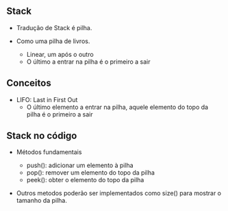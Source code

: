 ## Stack

* Tradução de Stack é pilha.

* Como uma pilha de livros.
    - Linear, um após o outro
    - O último a entrar na pilha é o primeiro a sair

## Conceitos

* LIFO: Last in First Out
    - O último elemento a entrar na pilha, aquele elemento do topo da pilha é o primeiro a sair

## Stack no código

* Métodos fundamentais
    - push(): adicionar um elemento à pilha
    - pop(): remover um elemento do topo da pilha
    - peek(): obter o elemento do topo da pilha

* Outros metodos poderão ser implementados como size() para mostrar o tamanho da pilha.